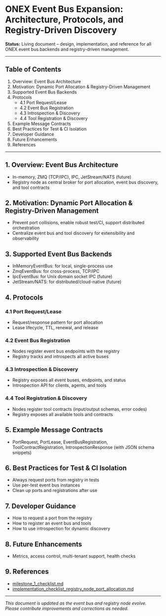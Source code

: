 # ONEX Event Bus Expansion: Architecture, Protocols, and Registry-Driven Discovery

**Status:** Living document – design, implementation, and reference for all ONEX event bus backends and registry-driven management.

---

## Table of Contents
1. Overview: Event Bus Architecture
2. Motivation: Dynamic Port Allocation & Registry-Driven Management
3. Supported Event Bus Backends
4. Protocols
    - 4.1 Port Request/Lease
    - 4.2 Event Bus Registration
    - 4.3 Introspection & Discovery
    - 4.4 Tool Registration & Discovery
5. Example Message Contracts
6. Best Practices for Test & CI Isolation
7. Developer Guidance
8. Future Enhancements
9. References

---

## 1. Overview: Event Bus Architecture
- In-memory, ZMQ (TCP/IPC), IPC, JetStream/NATS (future)
- Registry node as central broker for port allocation, event bus discovery, and tool contracts

## 2. Motivation: Dynamic Port Allocation & Registry-Driven Management
- Prevent port collisions, enable robust test/CI, support distributed orchestration
- Centralize event bus and tool discovery for extensibility and observability

## 3. Supported Event Bus Backends
- InMemoryEventBus: for local, single-process use
- ZmqEventBus: for cross-process, TCP/IPC
- IpcEventBus: for Unix domain socket IPC (future)
- JetStream/NATS: for distributed/cloud-native (future)

## 4. Protocols
### 4.1 Port Request/Lease
- Request/response pattern for port allocation
- Lease lifecycle, TTL, renewal, and release
### 4.2 Event Bus Registration
- Nodes register event bus endpoints with the registry
- Registry tracks and introspects all active buses
### 4.3 Introspection & Discovery
- Registry exposes all event buses, endpoints, and status
- Introspection API for clients, agents, and tools
### 4.4 Tool Registration & Discovery
- Nodes register tool contracts (input/output schemas, error codes)
- Registry exposes all available tools and contracts

## 5. Example Message Contracts
- PortRequest, PortLease, EventBusRegistration, ToolContractRegistration, IntrospectionResponse (with JSON schema snippets)

## 6. Best Practices for Test & CI Isolation
- Always request ports from registry in tests
- Use per-test event bus instances
- Clean up ports and registrations after use

## 7. Developer Guidance
- How to request a port from the registry
- How to register an event bus and tools
- How to use introspection for dynamic discovery

## 8. Future Enhancements
- Metrics, access control, multi-tenant support, health checks

## 9. References
- [milestone_1_checklist.md](../milestones/milestone_1_checklist.md)
- [implementation_checklist_registry_node_port_allocation.md](../milestones/implementation_checklist_registry_node_port_allocation.md)

---

_This document is updated as the event bus and registry node evolve. Please contribute improvements and corrections as needed._ 